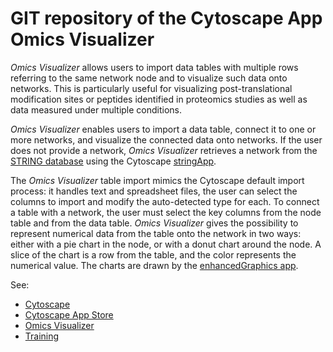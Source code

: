 # GIT repository of the Cytoscape App Omics Visualizer

*Omics Visualizer* allows users to import data tables with multiple rows referring to the same network node and to visualize such data onto networks.
This is particularly useful for visualizing post-translational modification sites or peptides identified in proteomics studies as well as data measured under multiple conditions.

*Omics Visualizer* enables users to import a data table, connect it to one or more networks, and visualize the connected data onto networks.
If the user does not provide a network, *Omics Visualizer* retrieves a network from the [STRING database](https://string-db.org/) using the Cytoscape [stringApp](http://apps.cytoscape.org/apps/stringapp).

The *Omics Visualizer* table import mimics the Cytoscape default import process: it handles text and spreadsheet files, the user can select the columns to import and modify the auto-detected type for each.
To connect a table with a network, the user must select the key columns from the node table and from the data table.
*Omics Visualizer* gives the possibility to represent numerical data from the table onto the network in two ways: either with a pie chart in the node, or with a donut chart around the node.
A slice of the chart is a row from the table, and the color represents the numerical value.
The charts are drawn by the [enhancedGraphics app](http://apps.cytoscape.org/apps/enhancedgraphics).

See:
- [Cytoscape](https://cytoscape.org/)
- [Cytoscape App Store](http://apps.cytoscape.org/)
- [Omics Visualizer](http://apps.cytoscape.org/apps/omicsvisualizer)
- [Training](https://jensenlab.org/training/omicsvisualizer/)

